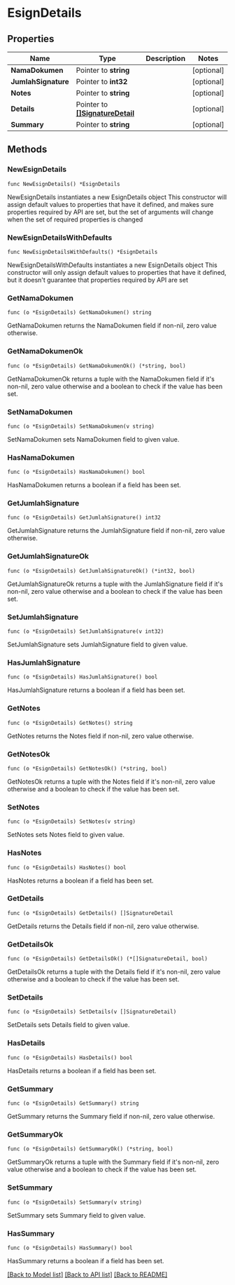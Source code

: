# EsignDetails

## Properties

Name | Type | Description | Notes
------------ | ------------- | ------------- | -------------
**NamaDokumen** | Pointer to **string** |  | [optional] 
**JumlahSignature** | Pointer to **int32** |  | [optional] 
**Notes** | Pointer to **string** |  | [optional] 
**Details** | Pointer to [**[]SignatureDetail**](SignatureDetail.md) |  | [optional] 
**Summary** | Pointer to **string** |  | [optional] 

## Methods

### NewEsignDetails

`func NewEsignDetails() *EsignDetails`

NewEsignDetails instantiates a new EsignDetails object
This constructor will assign default values to properties that have it defined,
and makes sure properties required by API are set, but the set of arguments
will change when the set of required properties is changed

### NewEsignDetailsWithDefaults

`func NewEsignDetailsWithDefaults() *EsignDetails`

NewEsignDetailsWithDefaults instantiates a new EsignDetails object
This constructor will only assign default values to properties that have it defined,
but it doesn't guarantee that properties required by API are set

### GetNamaDokumen

`func (o *EsignDetails) GetNamaDokumen() string`

GetNamaDokumen returns the NamaDokumen field if non-nil, zero value otherwise.

### GetNamaDokumenOk

`func (o *EsignDetails) GetNamaDokumenOk() (*string, bool)`

GetNamaDokumenOk returns a tuple with the NamaDokumen field if it's non-nil, zero value otherwise
and a boolean to check if the value has been set.

### SetNamaDokumen

`func (o *EsignDetails) SetNamaDokumen(v string)`

SetNamaDokumen sets NamaDokumen field to given value.

### HasNamaDokumen

`func (o *EsignDetails) HasNamaDokumen() bool`

HasNamaDokumen returns a boolean if a field has been set.

### GetJumlahSignature

`func (o *EsignDetails) GetJumlahSignature() int32`

GetJumlahSignature returns the JumlahSignature field if non-nil, zero value otherwise.

### GetJumlahSignatureOk

`func (o *EsignDetails) GetJumlahSignatureOk() (*int32, bool)`

GetJumlahSignatureOk returns a tuple with the JumlahSignature field if it's non-nil, zero value otherwise
and a boolean to check if the value has been set.

### SetJumlahSignature

`func (o *EsignDetails) SetJumlahSignature(v int32)`

SetJumlahSignature sets JumlahSignature field to given value.

### HasJumlahSignature

`func (o *EsignDetails) HasJumlahSignature() bool`

HasJumlahSignature returns a boolean if a field has been set.

### GetNotes

`func (o *EsignDetails) GetNotes() string`

GetNotes returns the Notes field if non-nil, zero value otherwise.

### GetNotesOk

`func (o *EsignDetails) GetNotesOk() (*string, bool)`

GetNotesOk returns a tuple with the Notes field if it's non-nil, zero value otherwise
and a boolean to check if the value has been set.

### SetNotes

`func (o *EsignDetails) SetNotes(v string)`

SetNotes sets Notes field to given value.

### HasNotes

`func (o *EsignDetails) HasNotes() bool`

HasNotes returns a boolean if a field has been set.

### GetDetails

`func (o *EsignDetails) GetDetails() []SignatureDetail`

GetDetails returns the Details field if non-nil, zero value otherwise.

### GetDetailsOk

`func (o *EsignDetails) GetDetailsOk() (*[]SignatureDetail, bool)`

GetDetailsOk returns a tuple with the Details field if it's non-nil, zero value otherwise
and a boolean to check if the value has been set.

### SetDetails

`func (o *EsignDetails) SetDetails(v []SignatureDetail)`

SetDetails sets Details field to given value.

### HasDetails

`func (o *EsignDetails) HasDetails() bool`

HasDetails returns a boolean if a field has been set.

### GetSummary

`func (o *EsignDetails) GetSummary() string`

GetSummary returns the Summary field if non-nil, zero value otherwise.

### GetSummaryOk

`func (o *EsignDetails) GetSummaryOk() (*string, bool)`

GetSummaryOk returns a tuple with the Summary field if it's non-nil, zero value otherwise
and a boolean to check if the value has been set.

### SetSummary

`func (o *EsignDetails) SetSummary(v string)`

SetSummary sets Summary field to given value.

### HasSummary

`func (o *EsignDetails) HasSummary() bool`

HasSummary returns a boolean if a field has been set.


[[Back to Model list]](../README.md#documentation-for-models) [[Back to API list]](../README.md#documentation-for-api-endpoints) [[Back to README]](../README.md)


